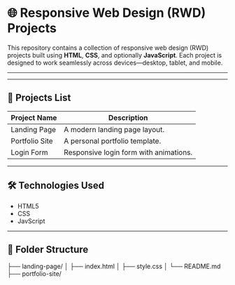 # 🌐 Responsive Web Design (RWD) Projects

This repository contains a collection of responsive web design (RWD) projects built using **HTML**, **CSS**, and optionally **JavaScript**. Each project is designed to work seamlessly across devices—desktop, tablet, and mobile.

---

---

## 🚀 Projects List

| Project Name     | Description                              |
|------------------|------------------------------------------|
| Landing Page     | A modern landing page layout.            |
| Portfolio Site   | A personal portfolio template.           |
| Login Form       | Responsive login form with animations.   |

---

## 🛠️ Technologies Used

- HTML5
- CSS
- JavScript

---


## 📁 Folder Structure
├── landing-page/
│ ├── index.html
│ ├── style.css
│ └── README.md
├── portfolio-site/
